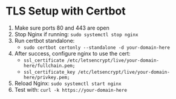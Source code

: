 # TLS Setup with Certbot

1. Make sure ports 80 and 443 are open
2. Stop Nginx if running: `sudo systemctl stop nginx`
3. Run certbot standalone:
   - `sudo certbot certonly --standalone -d your-domain-here`
4. After success, configure nginx to use the cert:
   - `ssl_certificate /etc/letsencrypt/live/your-domain-here/fullchain.pem;`
   - `ssl_certificate_key /etc/letsencrypt/live/your-domain-here/privkey.pem;`
5. Reload Nginx: `sudo systemctl start nginx`
6. Test with: `curl -k https://your-domain-here`

